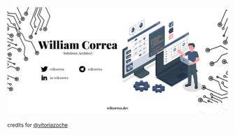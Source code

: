 <img src="https://github.com/wilcorrea/wilcorrea/blob/main/IISrEtAk.jpg?raw=true" style="border-radius: 10px"/>

<small>credits for <a href="https://github.com/vitoriazoche">@vitoriazoche</a></small>
